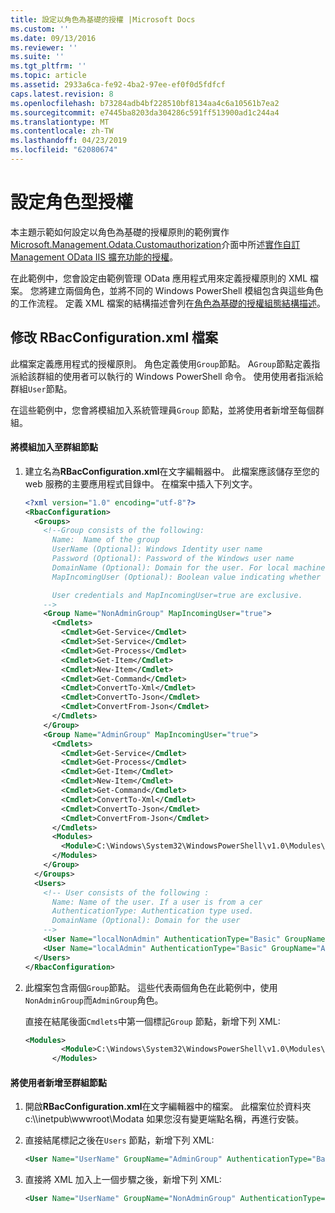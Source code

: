 ```yaml
---
title: 設定以角色為基礎的授權 |Microsoft Docs
ms.custom: ''
ms.date: 09/13/2016
ms.reviewer: ''
ms.suite: ''
ms.tgt_pltfrm: ''
ms.topic: article
ms.assetid: 2933a6ca-fe92-4ba2-97ee-ef0f0d5fdfcf
caps.latest.revision: 8
ms.openlocfilehash: b73284adb4bf228510bf8134aa4c6a10561b7ea2
ms.sourcegitcommit: e7445ba8203da304286c591ff513900ad1c244a4
ms.translationtype: MT
ms.contentlocale: zh-TW
ms.lasthandoff: 04/23/2019
ms.locfileid: "62080674"
---
```

# <a name="configuring-role-based-authorization"></a>設定角色型授權

本主題示範如何設定以角色為基礎的授權原則的範例實作[Microsoft.Management.Odata.Customauthorization](/dotnet/api/Microsoft.Management.Odata.CustomAuthorization)介面中所述[實作自訂Management OData IIS 擴充功能的授權](./implementing-custom-authorization-for-a-management-odata-web-service.md)。

在此範例中，您會設定由範例管理 OData 應用程式用來定義授權原則的 XML 檔案。 您將建立兩個角色，並將不同的 Windows PowerShell 模組包含與這些角色的工作流程。 定義 XML 檔案的結構描述會列在[角色為基礎的授權組態結構描述](./role-based-authorization-configuration-schema.md)。

## <a name="modifying-the-rbacconfigurationxml-file"></a>修改 RBacConfiguration.xml 檔案

此檔案定義應用程式的授權原則。 角色定義使用`Group`節點。 A`Group`節點定義指派給該群組的使用者可以執行的 Windows PowerShell 命令。 使用使用者指派給群組`User`節點。

在這些範例中，您會將模組加入系統管理員`Group` 節點，並將使用者新增至每個群組。

#### <a name="adding-a-module-to-a-group-node"></a>將模組加入至群組節點

1. 建立名為**RBacConfiguration.xml**在文字編輯器中。 此檔案應該儲存至您的 web 服務的主要應用程式目錄中。 在檔案中插入下列文字。

   ```xml
   <?xml version="1.0" encoding="utf-8"?>
   <RbacConfiguration>
     <Groups>
       <!--Group consists of the following:
         Name:  Name of the group
         UserName (Optional): Windows Identity user name
         Password (Optional): Password of the Windows user name
         DomainName (Optional): Domain for the user. For local machine account either do not include them or give the machine name. Do not give empty string
         MapIncomingUser (Optional): Boolean value indicating whether to execute cmdlet in the context of network client.

         User credentials and MapIncomingUser=true are exclusive.
       -->
       <Group Name="NonAdminGroup" MapIncomingUser="true">
         <Cmdlets>
           <Cmdlet>Get-Service</Cmdlet>
           <Cmdlet>Set-Service</Cmdlet>
           <Cmdlet>Get-Process</Cmdlet>
           <Cmdlet>Get-Item</Cmdlet>
           <Cmdlet>New-Item</Cmdlet>
           <Cmdlet>Get-Command</Cmdlet>
           <Cmdlet>ConvertTo-Xml</Cmdlet>
           <Cmdlet>ConvertTo-Json</Cmdlet>
           <Cmdlet>ConvertFrom-Json</Cmdlet>
         </Cmdlets>
       </Group>
       <Group Name="AdminGroup" MapIncomingUser="true">
         <Cmdlets>
           <Cmdlet>Get-Service</Cmdlet>
           <Cmdlet>Get-Process</Cmdlet>
           <Cmdlet>Get-Item</Cmdlet>
           <Cmdlet>New-Item</Cmdlet>
           <Cmdlet>Get-Command</Cmdlet>
           <Cmdlet>ConvertTo-Xml</Cmdlet>
           <Cmdlet>ConvertTo-Json</Cmdlet>
           <Cmdlet>ConvertFrom-Json</Cmdlet>
         </Cmdlets>
         <Modules>
           <Module>C:\Windows\System32\WindowsPowerShell\v1.0\Modules\ServerManager\ServerManager.psd1</Module>
         </Modules>
       </Group>
     </Groups>
     <Users>
       <!-- User consists of the following :
         Name: Name of the user. If a user is from a cer
         AuthenticationType: Authentication type used.
         DomainName (Optional): Domain for the user
       -->
       <User Name="localNonAdmin" AuthenticationType="Basic" GroupName="NonAdminGroup" />
       <User Name="localAdmin" AuthenticationType="Basic" GroupName="AdminGroup" />
     </Users>
   </RbacConfiguration>
   ```

2. 此檔案包含兩個`Group`節點。 這些代表兩個角色在此範例中，使用`NonAdminGroup`而`AdminGroup`角色。

   直接在結尾後面`Cmdlets`中第一個標記`Group` 節點，新增下列 XML:

   ```xml
   <Modules>
           <Module>C:\Windows\System32\WindowsPowerShell\v1.0\Modules\ServerManager\ServerManager.psd1</Module>
         </Modules>
   ```

#### <a name="adding-a-user-to-a-group-node"></a>將使用者新增至群組節點

1. 開啟**RBacConfiguration.xml**在文字編輯器中的檔案。 此檔案位於資料夾 c:\\\inetpub\wwwroot\Modata 如果您沒有變更端點名稱，再進行安裝。

2. 直接結尾標記之後在`Users` 節點，新增下列 XML:

   ```xml
   <User Name="UserName" GroupName="AdminGroup" AuthenticationType="Basic" DomainName="DomainName"/>
   ```

3. 直接將 XML 加入上一個步驟之後，新增下列 XML:

   ```xml
   <User Name="UserName" GroupName="NonAdminGroup" AuthenticationType="Basic" DomainName="DomainName"/>
   ```